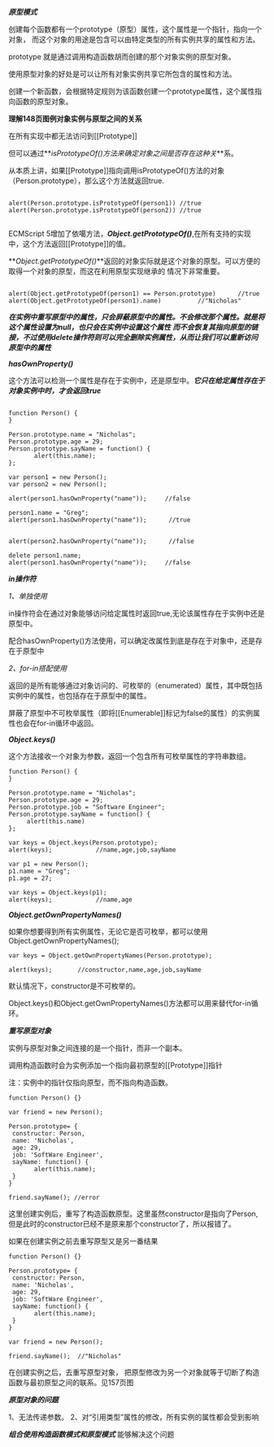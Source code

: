 **_原型模式_**

创建每个函数都有一个prototype（原型）属性，这个属性是一个指针，指向一个对象，
而这个对象的用途是包含可以由特定类型的所有实例共享的属性和方法。

prototype 就是通过调用构造函数胡而创建的那个对象实例的原型对象。

使用原型对象的好处是可以让所有对象实例共享它所包含的属性和方法。

创建一个新函数，会根据特定规则为该函数创建一个prototype属性，这个属性指向函数的原型对象。

**理解148页图例对象实例与原型之间的关系**

在所有实现中都无法访问到[[Prototype]]

但可以通过**_isPrototypeOf()方法来确定对象之间是否存在这种关_**系。

从本质上讲，如果[[Prototype]]指向调用isPrototypeOf()方法的对象（Person.prototype），那么这个方法就返回true.

```

alert(Person.prototype.isPrototypeOf(person1)) //true
alert(Person.prototype.isPrototypeOf(person2)) //true
 
```

ECMScript 5增加了依噶方法，**_Object.getPrototypeOf()_**,在所有支持的实现中，这个方法返回[[Prototype]]的值。

**_Object.getPrototypeOf()_**返回的对象实际就是这个对象的原型。可以方便的取得一个对象的原型，而这在利用原型实现继承的
情况下非常重要。

```

alert(Object.getPrototypeOf(person1) == Person.prototype)      //true
alert(Object.getPrototypeOf(person1).name)          //"Nicholas"

```

**_在实例中重写原型中的属性，只会屏蔽原型中的属性。不会修改那个属性。就是将这个属性设置为null，也只会在实例中设置这个属性_**
**_而不会恢复其指向原型的链接，不过使用delete操作符则可以完全删除实例属性，从而让我们可以重新访问原型中的属性_**


**_hasOwnProperty()_**

这个方法可以检测一个属性是存在于实例中，还是原型中。**_它只在给定属性存在于对象实例中时，才会返回true_**

```

function Person() {
}

Person.prototype.name = "Nicholas"; 
Person.prototype.age = 29; 
Person.prototype.sayName = function() {
       alert(this.name);
}; 

var person1 = new Person();
var person2 = new Person();

alert(person1.hasOwnProperty("name"));     //false

person1.name = "Greg";
alert(person1.hasOwnProperty("name"));      //true


alert(person2.hasOwnProperty("name"));      //false

delete person1.name;
alert(person1.hasOwnProperty("name"));     //false
```

**_in操作符_**

_1、单独使用_

in操作符会在通过对象能够访问给定属性时返回true,无论该属性存在于实例中还是原型中。

配合hasOwnProperty()方法使用，可以确定改属性到底是存在于对象中，还是存在于原型中

_2、for-in搭配使用_

返回的是所有能够通过对象访问的、可枚举的（enumerated）属性，其中既包括实例中的属性，也包括存在于原型中的属性。

屏蔽了原型中不可枚举属性（即将[[Enumerable]]标记为false的属性）的实例属性也会在for-in循环中返回。

**_Object.keys()_**

这个方法接收一个对象为参数，返回一个包含所有可枚举属性的字符串数组。

```
function Person() {
}

Person.prototype.name = "Nicholas";
Person.prototype.age = 29;
Person.prototype.job = "Software Engineer";
Person.prototype.sayName = function() {
     alert(this.name)
};

var keys = Object.keys(Person.prototype);        
alert(keys);            //name,age,job,sayName

var p1 = new Person();
p1.name = "Greg";
p1.age = 27;

var keys = Object.keys(p1);        
alert(keys);            //name,age

```

**_Object.getOwnPropertyNames()_**

如果你想要得到所有实例属性，无论它是否可枚举，都可以使用Object.getOwnPropertyNames();

```
var keys = Object.getOwnPropertyNames(Person.prototype);

alert(keys);       //constructor,name,age,job,sayName

```

默认情况下，constructor是不可枚举的。

Object.keys()和Object.getOwnPropertyNames()方法都可以用来替代for-in循环。

**_重写原型对象_**

实例与原型对象之间连接的是一个指针，而非一个副本。

调用构造函数时会为实例添加一个指向最初原型的[[Prototype]]指针



注：实例中的指针仅指向原型，而不指向构造函数。

```
function Person() {}

var friend = new Person();

Person.prototype= {
 constructor: Person,
 name: 'Nicholas',
 age: 29,
 job: 'SoftWare Engineer',
 sayName: function() {
       alert(this.name);
 }
}

friend.sayName(); //error
```

这里创建实例后，重写了构造函数原型。这里虽然constructor是指向了Person,但是此时的constructor已经不是原来那个constructor了，所以报错了。

如果在创建实例之前去重写原型又是另一番结果
```
function Person() {}

Person.prototype= {
 constructor: Person,
 name: 'Nicholas',
 age: 29,
 job: 'SoftWare Engineer',
 sayName: function() {
       alert(this.name);
 }
}

var friend = new Person();

friend.sayName();  //"Nicholas"
```

在创建实例之后，去重写原型对象，
把原型修改为另一个对象就等于切断了构造函数与最初原型之间的联系。见157页图

**_原型对象的问题_**

1、无法传递参数。
2、对“引用类型”属性的修改，所有实例的属性都会受到影响

**_组合使用构造函数模式和原型模式_** 能够解决这个问题
